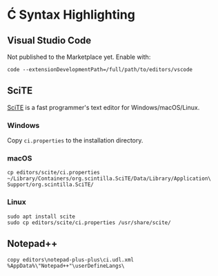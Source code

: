 ﻿# Ć Syntax Highlighting

## Visual Studio Code

Not published to the Marketplace yet. Enable with:

    code --extensionDevelopmentPath=/full/path/to/editors/vscode

## SciTE

[SciTE](https://www.scintilla.org/SciTE.html) is a fast programmer's text editor for Windows/macOS/Linux.

### Windows

Copy `ci.properties` to the installation directory.

### macOS

    cp editors/scite/ci.properties ~/Library/Containers/org.scintilla.SciTE/Data/Library/Application\ Support/org.scintilla.SciTE/

### Linux

    sudo apt install scite
    sudo cp editors/scite/ci.properties /usr/share/scite/

## Notepad++

    copy editors\notepad-plus-plus\ci.udl.xml %AppData%\"Notepad++"\userDefineLangs\
